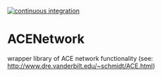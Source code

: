 [![continuous integration](https://github.com/esohns/ACENetwork/actions/workflows/cmake.yml/badge.svg)](https://github.com/esohns/ACENetwork/actions/workflows/cmake.yml)

# ACENetwork
wrapper library of ACE network functionality (see: http://www.dre.vanderbilt.edu/~schmidt/ACE.html)
